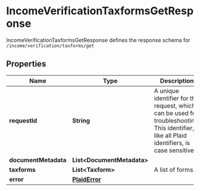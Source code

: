 

# IncomeVerificationTaxformsGetResponse

IncomeVerificationTaxformsGetResponse defines the response schema for `/income/verification/taxforms/get`

## Properties

| Name | Type | Description | Notes |
|------------ | ------------- | ------------- | -------------|
|**requestId** | **String** | A unique identifier for the request, which can be used for troubleshooting. This identifier, like all Plaid identifiers, is case sensitive. |  [optional] |
|**documentMetadata** | **List&lt;DocumentMetadata&gt;** |  |  |
|**taxforms** | **List&lt;Taxform&gt;** | A list of forms. |  |
|**error** | [**PlaidError**](PlaidError.md) |  |  [optional] |



